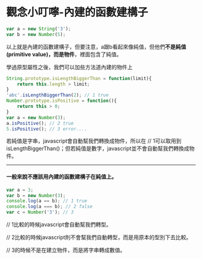 # 觀念小叮嚀-內建的函數建構子

```javascript
var a = new String('3');
var b = new Number(5);
```

以上就是內建的函數建構子，但要注意，a跟b看起來像純值，但他們**不是純值(primitive value)，而是物件**，裡面包含了純值。

學過原型屬性之後，我們可以加些方法道內建的物件上

```javascript
String.prototype.isLengthBiggerThan = function(limit){
    return this.length > limit;
}
'abc'.isLengthBiggerThan(2); // 1 true
Number.prototype.isPositive = function(){
    return this > 0;
}
var a = new Number(3);
a.isPositive(); // 2 true
5.isPositive(); // 3 error....
```

若純值是字串，javascript會自動幫我們轉換成物件，所以在 // 1可以取用到 isLengthBiggerThan()；但若純值是數字，javascript並不會自動幫我們轉換成物件。

----

#### 一般來說不應該用內建的函數建構子在純值上。

```javascript
var a = 3;
var b = new Number(3);
console.log(a == b); // 1 true
console.log(a === b); // 2 false
var c = Number('3'); // 3
```

// 1比較的時候javascript會自動幫我們轉型。

// 2比較的時候javascript則不會幫我們自動轉型，而是用原本的型別下去比較。

// 3的時候不是在建立物件，而是將字串轉成數值。